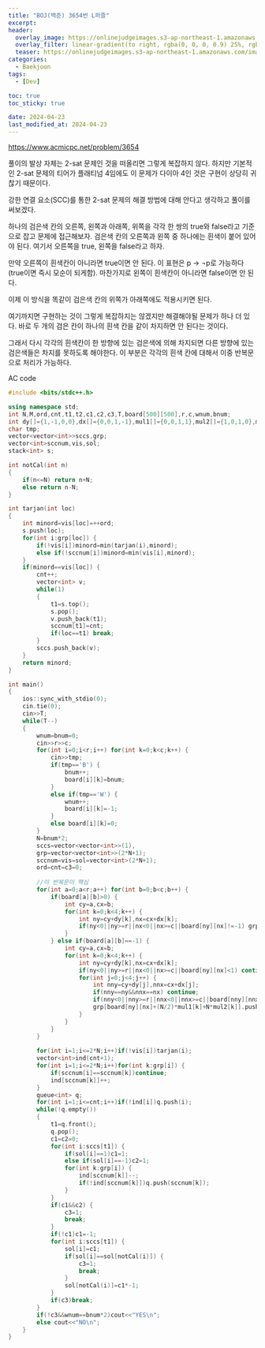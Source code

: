 ```yaml
---
title: "BOJ(백준) 3654번 L퍼즐"
excerpt:
header:
  overlay_image: https://onlinejudgeimages.s3-ap-northeast-1.amazonaws.com/images/boj-og.png
  overlay_filter: linear-gradient(to right, rgba(0, 0, 0, 0.9) 25%, rgba(0, 0, 0, 0))
  teaser: https://onlinejudgeimages.s3-ap-northeast-1.amazonaws.com/images/boj-og.png
categories:
  - Baekjoon
tags:
  - [Dev]

toc: true
toc_sticky: true

date: 2024-04-23
last_modified_at: 2024-04-23
---
```


<https://www.acmicpc.net/problem/3654>

풀이의 발상 자체는 2-sat 문제인 것을 떠올리면 그렇게 복잡하지 않다. 하지만 기본적인 2-sat 문제의 티어가 플래티넘 4임에도 이 문제가 다이아 4인 것은 구현이 상당히 귀찮기 때문이다.

강한 연결 요소(SCC)를 통한 2-sat 문제의 해결 방법에 대해 안다고 생각하고 풀이를 써보겠다.

하나의 검은색 칸의 오른쪽, 왼쪽과 아래쪽, 위쪽을 각각 한 쌍의 true와 false라고 기준으로 잡고 문제에 접근해보자. 검은색 칸의 오른쪽과 왼쪽 중 하나에는 흰색이 붙어 있어야 된다. 여기서 오른쪽을 true, 왼쪽을 false라고 하자.

만약 오른쪽이 흰색칸이 아니라면 true이면 안 된다. 이 표현은 p → ¬p로 가능하다(true이면 즉시 모순이 되게함). 마찬가지로 왼쪽이 흰색칸이 아니라면 false이면 안 된다.

이제 이 방식을 똑같이 검은색 칸의 위쪽가 아래쪽에도 적용시키면 된다.

여기까지면 구현하는 것이 그렇게 복잡하지는 않겠지만 해결해야될 문제가 하나 더 있다. 바로 두 개의 검은 칸이 하나의 흰색 칸을 같이 차지하면 안 된다는 것이다.

그래서 다시 각각의 흰색칸이 한 방향에 있는 검은색에 의해 차지되면 다른 방향에 있는 검은색들은 차지를 못하도록 해야한다. 이 부분은 각각의 흰색 칸에 대해서 이중 반복문으로 처리가 가능하다.

AC code
```cpp
#include <bits/stdc++.h>

using namespace std;
int N,M,ord,cnt,t1,t2,c1,c2,c3,T,board[500][500],r,c,wnum,bnum;
int dy[]={1,-1,0,0},dx[]={0,0,1,-1},mul1[]={0,0,1,1},mul2[]={1,0,1,0},mul3[]={0,1,0,1};
char tmp;
vector<vector<int>>sccs,grp;
vector<int>sccnum,vis,sol;
stack<int> s;

int notCal(int n)
{
	if(n<=N) return n+N;
	else return n-N;
}

int tarjan(int loc)
{
	int minord=vis[loc]=++ord;
	s.push(loc);
	for(int i:grp[loc]) {	
		if(!vis[i])minord=min(tarjan(i),minord);
		else if(!sccnum[i])minord=min(vis[i],minord);
	}
	if(minord==vis[loc]) {
		cnt++;
		vector<int> v;
		while(1)
		{
			t1=s.top();
			s.pop();
			v.push_back(t1);
			sccnum[t1]=cnt;
			if(loc==t1) break;
		}
		sccs.push_back(v);
	}
	return minord;
}

int main()
{
	ios::sync_with_stdio(0);
	cin.tie(0);
	cin>>T;
	while(T--)
	{
		wnum=bnum=0;
		cin>>r>>c;
		for(int i=0;i<r;i++) for(int k=0;k<c;k++) {
			cin>>tmp;
			if(tmp=='B') {
				bnum++;
				board[i][k]=bnum;
			}
			else if(tmp=='W') {
				wnum++;
				board[i][k]=-1;
			}
			else board[i][k]=0;
		}
		N=bnum*2;
		sccs=vector<vector<int>>(1),
		grp=vector<vector<int>>(2*N+1);
		sccnum=vis=sol=vector<int>(2*N+1);
		ord=cnt=c3=0;
		
		//이 반복문이 핵심 
		for(int a=0;a<r;a++) for(int b=0;b<c;b++) {
			if(board[a][b]>0) {
				int cy=a,cx=b;
				for(int k=0;k<4;k++) {
					int ny=cy+dy[k],nx=cx+dx[k];
					if(ny<0||ny>=r||nx<0||nx>=c||board[ny][nx]!=-1) grp[board[a][b]+(N/2)*mul1[k]+N*mul3[k]].push_back(notCal(board[a][b]+(N/2)*mul1[k]+N*mul3[k]));
				}
			} else if(board[a][b]==-1) {
				int cy=a,cx=b;	
				for(int k=0;k<4;k++) {
					int ny=cy+dy[k],nx=cx+dx[k];
					if(ny<0||ny>=r||nx<0||nx>=c||board[ny][nx]<1) continue;
					for(int j=0;j<4;j++) {
						int nny=cy+dy[j],nnx=cx+dx[j];
						if(nny==ny&&nnx==nx) continue;
						if(nny<0||nny>=r||nnx<0||nnx>=c||board[nny][nnx]<1) continue;
						grp[board[ny][nx]+(N/2)*mul1[k]+N*mul2[k]].push_back(board[nny][nnx]+(N/2)*mul1[j]+N*mul3[j]);
					}
				}
			}
		}
		
		for(int i=1;i<=2*N;i++)if(!vis[i])tarjan(i);
		vector<int>ind(cnt+1);
		for(int i=1;i<=2*N;i++)for(int k:grp[i]) {
			if(sccnum[i]==sccnum[k])continue;
			ind[sccnum[k]]++;
		}
		queue<int> q;
		for(int i=1;i<=cnt;i++)if(!ind[i])q.push(i);
		while(!q.empty())
		{
			t1=q.front();
			q.pop();
			c1=c2=0;
			for(int i:sccs[t1]) {
				if(sol[i]==1)c1=1;
				else if(sol[i]==-1)c2=1;
				for(int k:grp[i]) {
					ind[sccnum[k]]--;
					if(!ind[sccnum[k]])q.push(sccnum[k]);
				}
			}
			if(c1&&c2) {
				c3=1;
				break;
			}
			if(!c1)c1=-1;
			for(int i:sccs[t1]) {
				sol[i]=c1;
				if(sol[i]==sol[notCal(i)]) {
					c3=1;
					break;
				}
				sol[notCal(i)]=c1*-1;
			}
			if(c3)break;
		}
		if(!c3&&wnum==bnum*2)cout<<"YES\n";
		else cout<<"NO\n";
	}
}
```
